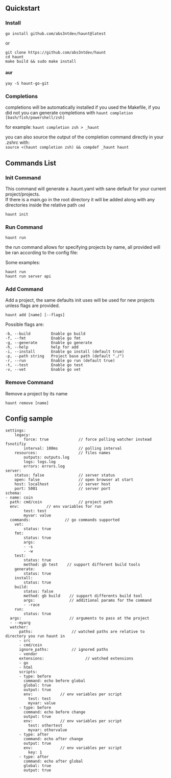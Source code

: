 ## Quickstart
### Install
```
go install github.com/abs3ntdev/haunt@latest
```

or

```
git clone https://github.com/abs3ntdev/haunt
cd haunt
make build && sudo make install
```

#### aur

```
yay -S haunt-go-git
```

### Completions
completions will be automatically installed if you used the Makefile, if you did not you can generate completions with `haunt completion [bash/fish/powershell/zsh]`

for example: `haunt completion zsh > _haunt`

you can also source the output of the completion command directly in your .zshrc with:\
      `source <(haunt completion zsh) && compdef _haunt haunt`

## Commands List

### Init Command
This command will generate a .haunt.yaml with sane default for your current project/projects.\
If there is a main.go in the root directory it will be added along with any directories inside the relative path `cmd`

    haunt init


### Run Command

```
haunt run
```

the run command allows for specifying projects by name, all provided will be ran according to the config file:

Some examples:

    haunt run
    haunt run server api

### Add Command
Add a project, the same defaults init uses will be used for new projects unless flags are provided.

    haunt add [name] [--flags]

Possible flags are:
   
    -b, --build         Enable go build
    -f, --fmt           Enable go fmt
    -g, --generate      Enable go generate
    -h, --help          help for add
    -i, --install       Enable go install (default true)
    -p, --path string   Project base path (default "./")
    -r, --run           Enable go run (default true)
    -t, --test          Enable go test
    -v, --vet           Enable go vet


### Remove Command
Remove a project by its name

    haunt remove [name]


## Config sample

    settings:
        legacy:
            force: true             // force polling watcher instead fsnotifiy
            interval: 100ms         // polling interval
        resources:                  // files names
            outputs: outputs.log
            logs: logs.log
            errors: errors.log
    server:
        status: false               // server status
        open: false                 // open browser at start
        host: localhost             // server host
        port: 5001                  // server port
    schema:
    - name: coin
      path: cmd/coin                // project path
      env:            // env variables for run
            test: test
            myvar: value
      commands:               // go commands supported
        vet:
            status: true
        fmt:
            status: true
            args:
            - -s
            - -w
        test:
            status: true
            method: gb test    // support different build tools
        generate:
            status: true
        install:
            status: true
        build:
            status: false
            method: gb build    // support differents build tool
            args:               // additional params for the command
            - -race
        run:
            status: true
      args:                     // arguments to pass at the project
      - --myarg
      watcher:
          paths:                 // watched paths are relative to directory you run haunt in
          - src
          - cmd/coin
          ignore_paths:          // ignored paths
          - vendor
          extensions:                  // watched extensions
          - go
          - html
          scripts:
          - type: before
            command: echo before global
            global: true
            output: true
            env:            // env variables per script
              test: test
              myvar: value
          - type: before
            command: echo before change
            output: true
            env:            // env variables per script
              test: othertest
              myvar: othervalue
          - type: after
            command: echo after change
            output: true
            env:            // env variables per script
              key: 1
          - type: after
            command: echo after global
            global: true
            output: true
